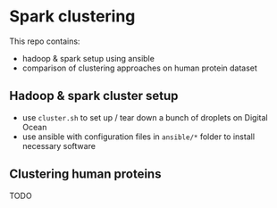 #  Spark clustering

This repo contains:
- hadoop & spark setup using ansible
- comparison of clustering approaches on human protein dataset


## Hadoop & spark cluster setup

- use `cluster.sh` to set up / tear down a bunch of droplets on Digital Ocean
- use ansible with configuration files in `ansible/*` folder to install necessary software


## Clustering human proteins

TODO
